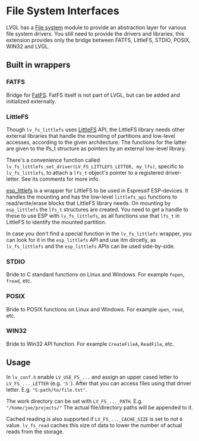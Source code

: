 
# File System Interfaces

LVGL has a [File system](https://docs.lvgl.io/master/overview/file-system.html) module to provide an abstraction layer for various file system drivers.
You still need to provide the drivers and libraries, this extension provides only the bridge between FATFS, LittleFS, STDIO, POSIX, WIN32 and LVGL.

## Built in wrappers

### FATFS

Bridge for [FatFS](http://elm-chan.org/fsw/ff/00index_e.html). FatFS itself is not part of LVGL, but can be added and initialized externally.


### LittleFS

Though `lv_fs_littlefs` uses [LittleFS]((https://github.com/littlefs-project/littlefs)) API, the LittleFS library needs other external libraries that handle the mounting of partitions and low-level accesses, according to the given architecture. The functions for the latter are given to the lfs_t structure as pointers by an external low-level library.

There's a convenience function called `lv_fs_littlefs_set_driver(LV_FS_LITTLEFS_LETTER, my_lfs)`, specific to `lv_fs_littlefs`, to attach a `lfs_t` object's pointer to a registered driver-letter. See its comments for more info.


[esp_littlefs](https://components.espressif.com/components/joltwallet/littlefs) is a wrapper for LittleFS to be used in Espressif ESP-devices. It handles the mounting and has the low-level `littlefs_api` functions to read/write/erase blocks that LittleFS library needs. On mounting by `esp_littlefs` the `lfs_t` structures are created. You need to get a handle to these to use ESP with `lv_fs_littlefs`, as all functions use that `lfs_t` in LittleFS to identify the mounted partition. 


In case you don't find a special function in the `lv_fs_littlefs` wrapper, you can look for it in the `esp_littlefs` API and use itm dircetly, as `lv_fs_littlefs` and the `esp_littlefs` APIs can be used side-by-side. 

### STDIO

Bride to C standard functions on Linux and Windows. For example `fopen`, `fread`, etc.

### POSIX 

Bride to POSIX functions on Linux and Windows. For example `open`, `read`, etc.

### WIN32 

Bride to Win32 API function. For example `CreateFileA`, `ReadFile`, etc.

## Usage

In `lv_conf.h` enable `LV_USE_FS_...` and assign an upper cased letter to `LV_FS_..._LETTER` (e.g. `'S'`).
After that you can access files using that driver letter. E.g. `"S:path/to/file.txt"`.

The work directory can be set with `LV_FS_..._PATH`. E.g. `"/home/joe/projects/"` The actual file/directory paths will be appended to it.

Cached reading is also supported if `LV_FS_..._CACHE_SIZE` is set to not `0` value. `lv_fs_read` caches this size of data to lower the number of actual reads from the storage.
